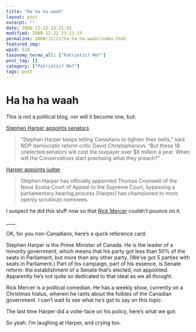 ```yaml
---
title: "Ha ha ha waah"
layout: post
excerpt: ""
date: 2008-12-22 23:21:15
modified: 2008-12-22 23:21:15
permalink: 2008/12/22/ha-ha-ha-waah/index.html
featured_img: 
wpid: 518
taxonomy_terms_all: ["Patriotic? Me?"]
post_tag: []
category: ["Patriotic? Me?"]
tags: post
---
```


# Ha ha ha waah

This is not a political blog, nor will it become one, but:

[Stephen Harper appoints senators](http://www.cbc.ca/canada/story/2008/12/22/senate-harper.html)

> “Stephen Harper keeps telling Canadians to tighten their belts,” said NDP democratic reform critic David Christopherson. “But these 18 unelected senators will cost the taxpayer over $6 million a year. When will the Conservatives start practising what they preach?”

  
[Harper appoints judge](http://www.cbc.ca/canada/story/2008/12/22/harper-justice.html)

> Stephen Harper has officially appointed Thomas Cromwell of the Nova Scotia Court of Appeal to the Supreme Court, bypassing a parliamentary hearing process \[Harper\] has championed to more openly scrutinize nominees.

I suspect he did this stuff now so that [Rick Mercer](http://www.rickmercer.com/) couldn’t pounce on it.

\_\_\_\_

OK, for you non-Canadians, here’s a quick reference card:

Stephen Harper is the Prime Minister of Canada. He is the leader of a minority government, which means that his party got less than 50% of the seats in Parliament, but more than any other party. (We’ve got 5 parties with seats in Parliament.) Part of his campaign, part of his essence, is Senate reform: the establishment of a Senate that’s elected, not appointed. Apparently he’s not quite so dedicated to that ideal as we all thought.

Rick Mercer is a political comedian. He has a weekly show, currently on a Christmas hiatus, wherein he rants about the foibles of the Canadian government. I can’t wait to see what he’s got to say on this topic.

The last time Harper did a volte-face on his policy, here’s what we got:

So yeah. I’m laughing at Harper, and crying too.